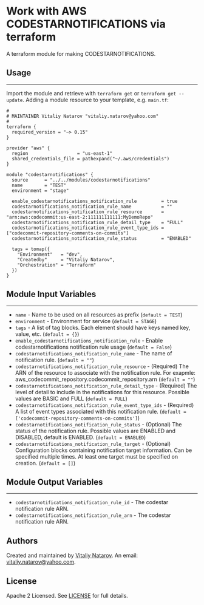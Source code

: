 # Work with AWS CODESTARNOTIFICATIONS via terraform

A terraform module for making CODESTARNOTIFICATIONS.


## Usage
----------------------
Import the module and retrieve with ```terraform get``` or ```terraform get --update```. Adding a module resource to your template, e.g. `main.tf`:

```
#
# MAINTAINER Vitaliy Natarov "vitaliy.natarov@yahoo.com"
#
terraform {
  required_version = "~> 0.15"
}

provider "aws" {
  region                  = "us-east-1"
  shared_credentials_file = pathexpand("~/.aws/credentials")
}

module "codestarnotifications" {
  source      = "../../modules/codestarnotifications"
  name        = "TEST"
  environment = "stage"

  enable_codestarnotifications_notification_rule         = true
  codestarnotifications_notification_rule_name           = ""
  codestarnotifications_notification_rule_resource       = "arn:aws:codecommit:us-east-2:111111111111:MyDemoRepo"
  codestarnotifications_notification_rule_detail_type    = "FULL"
  codestarnotifications_notification_rule_event_type_ids = ["codecommit-repository-comments-on-commits"]
  codestarnotifications_notification_rule_status         = "ENABLED"

  tags = tomap({
    "Environment"   = "dev",
    "Createdby"     = "Vitaliy Natarov",
    "Orchestration" = "Terraform"
  })
}
```

## Module Input Variables
----------------------
- `name` - Name to be used on all resources as prefix (`default = TEST`)
- `environment` - Environment for service (`default = STAGE`)
- `tags` - A list of tag blocks. Each element should have keys named key, value, etc. (`default = {}`)
- `enable_codestarnotifications_notification_rule` - Enable codestarnotifications notification rule usage (`default = False`)
- `codestarnotifications_notification_rule_name` - The name of notification rule. (`default = ""`)
- `codestarnotifications_notification_rule_resource` - (Required) The ARN of the resource to associate with the notification rule. For exapmle: aws_codecommit_repository.codecommit_repository.arn (`default = ""`)
- `codestarnotifications_notification_rule_detail_type` - (Required) The level of detail to include in the notifications for this resource. Possible values are BASIC and FULL (`default = FULL`)
- `codestarnotifications_notification_rule_event_type_ids` - (Required) A list of event types associated with this notification rule. (`default = ['codecommit-repository-comments-on-commits']`)
- `codestarnotifications_notification_rule_status` - (Optional) The status of the notification rule. Possible values are ENABLED and DISABLED, default is ENABLED. (`default = ENABLED`)
- `codestarnotifications_notification_rule_target` - (Optional) Configuration blocks containing notification target information. Can be specified multiple times. At least one target must be specified on creation. (`default = []`)

## Module Output Variables
----------------------
- `codestarnotifications_notification_rule_id` - The codestar notification rule ARN.
- `codestarnotifications_notification_rule_arn` - The codestar notification rule ARN.


## Authors

Created and maintained by [Vitaliy Natarov](https://github.com/SebastianUA). An email: [vitaliy.natarov@yahoo.com](vitaliy.natarov@yahoo.com).

## License

Apache 2 Licensed. See [LICENSE](https://github.com/SebastianUA/terraform/blob/master/LICENSE) for full details.
